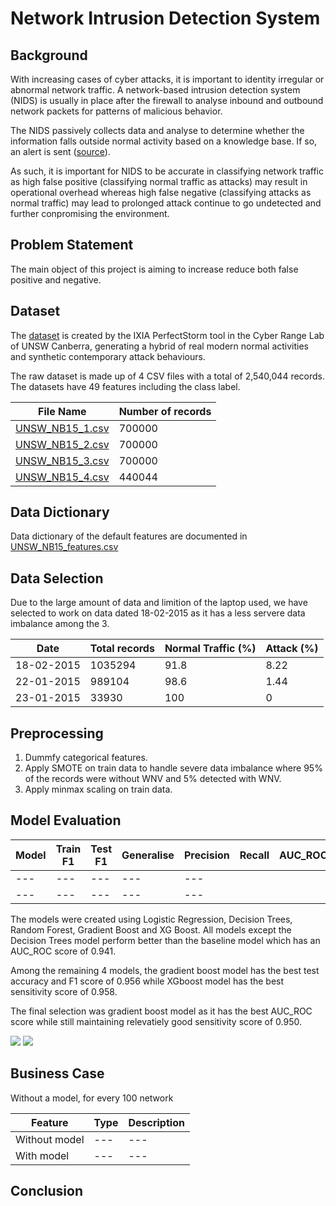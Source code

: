 # Network Intrusion Detection System


## Background

With increasing cases of cyber attacks, it is important to identity irregular or abnormal network traffic. A network-based intrusion detection system (NIDS) is usually in place after the firewall to analyse inbound and outbound network packets for patterns of malicious behavior.

The NIDS passively collects data and analyse to determine whether the information falls outside normal activity based on a knowledge base. If so, an alert is sent ([source](https://ukdiss.com/examples/intrusion-prevention-security.php)).

As such, it is important for NIDS to be accurate in classifying network traffic as high false positive (classifying normal traffic as attacks) may result in operational overhead whereas high false negative (classifying attacks as normal traffic) may lead to prolonged attack continue to go undetected and further conpromising the environment.

## Problem Statement
The main object of this project is aiming to increase reduce both false positive and negative.

## Dataset

The [dataset](https://research.unsw.edu.au/projects/unsw-nb15-dataset) is created by the IXIA PerfectStorm tool in the Cyber Range Lab of UNSW Canberra, generating a hybrid of real modern normal activities and synthetic contemporary attack behaviours. 

The raw dataset is made up of 4 CSV files with a total of 2,540,044 records. The datasets have 49 features including the class label.

| File Name|Number of records|
| ---| ---|
|[UNSW\_NB15_1.csv](../dataset/UNSW_NB15_1.csv)|700000|
|[UNSW\_NB15_2.csv](../dataset/UNSW_NB15_2.csv)| 700000|
|[UNSW\_NB15_3.csv](../dataset/UNSW_NB15_3.csv)| 700000|
|[UNSW\_NB15_4.csv](../dataset/UNSW_NB15_4.csv)| 440044|

## Data Dictionary
Data dictionary of the default features are documented in [UNSW\_NB15_features.csv](../dataset/UNSW_NB15_features.csv)


## Data Selection
Due to the large amount of data and limition of the laptop used, we have selected to work on data dated 18-02-2015 as it has a less servere data imbalance among the 3.

|Date|Total records|Normal Traffic (%)|Attack (%)|
|---| ---| ---| ---|
|18-02-2015| 1035294| 91.8|8.22|
|22-01-2015| 989104| 98.6| 1.44|
|23-01-2015| 33930| 100| 0|

## Preprocessing

1. Dummfy categorical features.
2. Apply SMOTE on train data to handle severe data imbalance where 95% of the records were  without WNV and 5% detected with WNV.  
3. Apply minmax scaling on train data.


## Model Evaluation

|Model|Train F1|Test F1|Generalise|Precision|Recall|AUC_ROC|
| ---| ---| ---|---| ---|---| ---|
|---| ---| ---|---| ---|
|---| ---| ---|---| ---|


The models were created using Logistic Regression, Decision Trees, Random Forest, Gradient Boost and XG Boost. All models except the Decision Trees model perform better than the baseline model which has an AUC_ROC score of 0.941.

Among the remaining 4 models, the gradient boost model has the best test accuracy and F1 score of 0.956 while XGboost model has the best sensitivity score of 0.958.

The final selection was gradient boost model as it has the best AUC_ROC score while still maintaining relevatiely good sensitivity score of 0.950.

![](../image/AUC_ROC.png)
![](../image/confusionmatrix.png)


## Business Case
Without a model, for every 100 network 

|Feature|Type|Description|
| ---| ---| ---|
|Without model| ---| ---|
|With model| ---| ---|



## Conclusion


